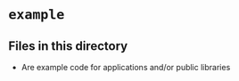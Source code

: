 <!-- File managed by repo-as-code, do not edit manually! -->
# `example`

## Files in this directory

- Are example code for applications and/or public libraries
